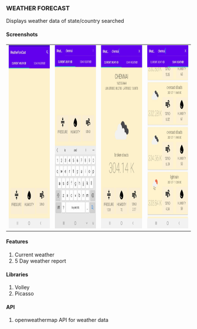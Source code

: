 ### WEATHER FORECAST
Displays weather data of state/country searched
#### Screenshots
<table>
    <tr>
        <td><img src="../imgs/weatherapp1.jpg" width=300 height=500></td>
        <td><img src="../imgs/weatherapp2.jpg" width=300 height=500></td>
        <td><img src="../imgs/weatherapp3.jpg" width=300 height=500></td>
        <td><img src="../imgs/weatherapp4.jpg" width=300 height=500></td>
    </tr>
</table>

#### Features
1. Current weather
2. 5 Day weather report
#### Libraries
1. Volley
2. Picasso
#### API
1. openweathermap API for weather data
